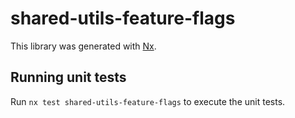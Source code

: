 # shared-utils-feature-flags

This library was generated with [Nx](https://nx.dev).

## Running unit tests

Run `nx test shared-utils-feature-flags` to execute the unit tests.
